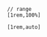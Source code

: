 ```
// range
[1rem,100%]

[1rem,auto]
```
<!--stackedit_data:
eyJoaXN0b3J5IjpbLTE1NDM3Mjk5MjBdfQ==
-->